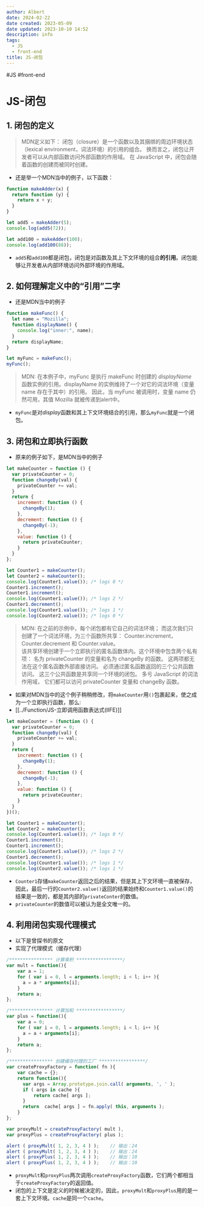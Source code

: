 ```yaml
---
author: Albert
date: 2024-02-22
date created: 2023-05-09
date updated: 2023-10-10 14:52
description: info
tags:
  - JS
  - front-end
title: JS-闭包
---
```

#JS  #front-end 

# JS-闭包

## 1. 闭包的定义

> MDN定义如下：
> 闭包（closure）是一个函数以及其捆绑的周边环境状态（lexical environment，词法环境）的引用的组合。 换而言之，闭包让开发者可以从内部函数访问外部函数的作用域。 在 JavaScript 中，闭包会随着函数的创建而被同时创建。

- 还是举一个MDN当中的例子，以下函数：

```javascript
function makeAdder(x) {
  return function (y) {
    return x + y;
  }
}

let add5 = makeAdder(5);
console.log(add5(72));

let add100 = makeAdder(100);
console.log(add100(88));
```

- `add5`和`add100`都是闭包，闭包是对函数及其上下文环境的组合**的引用**。闭包能够让开发者从内部环境访问外部环境的作用域。

## 2. 如何理解定义中的“引用”二字

- 还是MDN当中的例子

```js
function makeFunc() {
  let name = "Mozilla";
  function displayName() {
    console.log("inner:", name);
  }
  return displayName;
}

let myFunc = makeFunc();
myFunc();
```

> MDN:
> 在本例子中，myFunc 是执行 makeFunc 时创建的 *displayName* 函数实例的引用。displayName 的实例维持了一个对它的词法环境（变量 name 存在于其中）的引用。 因此，当 myFunc 被调用时，变量 name 仍然可用，其值 Mozilla 就被传递到alert中。

- `myFunc`是对*display*函数和其上下文环境结合的引用，那么`myFunc`就是一个闭包。

## 3. 闭包和立即执行函数

- 原来的例子如下，是MDN当中的例子

```js
let makeCounter = function () {
  var privateCounter = 0;
  function changeBy(val) {
    privateCounter += val;
  }
  return {
    increment: function () {
      changeBy(1);
    },
    decrement: function () {
      changeBy(-1);
    },
    value: function () {
      return privateCounter;
    }
  }
};

let Counter1 = makeCounter();
let Counter2 = makeCounter();
console.log(Counter1.value()); /* logs 0 */
Counter1.increment();
Counter1.increment();
console.log(Counter1.value()); /* logs 2 */
Counter1.decrement();
console.log(Counter1.value()); /* logs 1 */
console.log(Counter2.value()); /* logs 0 */
```

> MDN:
> 在之前的示例中，每个闭包都有它自己的词法环境； 而这次我们只创建了一个词法环境，为三个函数所共享： Counter.increment，Counter.decrement 和 Counter.value。   
   该共享环境创建于一个立即执行的匿名函数体内。这个环境中包含两个私有项： 名为 privateCounter 的变量和名为 changeBy 的函数。 这两项都无法在这个匿名函数外部直接访问。 必须通过匿名函数返回的三个公共函数访问。  这三个公共函数是共享同一个环境的闭包。
   多亏 JavaScript 的词法作用域， 它们都可以访问 privateCounter 变量和 changeBy 函数。

- 如果对MDN当中的这个例子稍稍修改，将`makeCounter`用`()`包裹起来，使之成为一个立即执行函数，那么:
- [[../Function/JS-立即调用函数表达式(IIFE)]]

```js
let makeCounter = (function () {
  var privateCounter = 0;
  function changeBy(val) {
    privateCounter += val;
  }
  return {
    increment: function () {
      changeBy(1);
    },
    decrement: function () {
      changeBy(-1);
    },
    value: function () {
      return privateCounter;
    }
  }
})();

let Counter1 = makeCounter();
let Counter2 = makeCounter();
console.log(Counter1.value()); /* logs 0 */
Counter1.increment();
Counter1.increment();
console.log(Counter1.value()); /* logs 2 */
Counter1.decrement();
console.log(Counter1.value()); /* logs 1 */
console.log(Counter2.value()); /* logs 1 */
```

- `Counter1`存储`makeCounter`返回之后的结果，但是其上下文环境一直被保存，因此，最后一行的`Counter2.value()`返回的结果始终和`Counter1.value()`的结果是一致的，都是其内部的`privateConter`的数值。
- `privateCounter`的数值可以被认为是全文唯一的。

## 4. 利用闭包实现代理模式

- 以下是曾探书的原文
- 实现了代理模式（缓存代理）

```js
/**************** 计算乘积 *****************/
var mult = function(){
    var a = 1;
    for ( var i = 0, l = arguments.length; i < l; i++ ){
      a = a * arguments[i];
    }
    return a;
};

/**************** 计算加和 *****************/
var plus = function(){
    var a = 0;
    for ( var i = 0, l = arguments.length; i < l; i++ ){
      a = a + arguments[i];
    }
    return a;
};

/**************** 创建缓存代理的工厂 *****************/
var createProxyFactory = function( fn ){
    var cache = {};
    return function(){
      var args = Array.prototype.join.call( arguments, ', ' );
      if ( args in cache ){
          return cache[ args ];
      }
      return  cache[ args ] = fn.apply( this, arguments );
    }
};

var proxyMult = createProxyFactory( mult ),
var proxyPlus = createProxyFactory( plus );

alert ( proxyMult( 1, 2, 3, 4 ) );    // 输出：24
alert ( proxyMult( 1, 2, 3, 4 ) );    // 输出：24
alert ( proxyPlus( 1, 2, 3, 4 ) );    // 输出：10
alert ( proxyPlus( 1, 2, 3, 4 ) );    // 输出：10
```

- `proxyMult`和`proxyPlus`两次调用`createProxyFactory`函数，它们两个都相当于`createProxyFactory`的返回值。
- 闭包的上下文是定义的时候被决定的，因此，`proxyMult`和`proxyPlus`用的是一套上下文环境。`cache`是同一个`cache`。